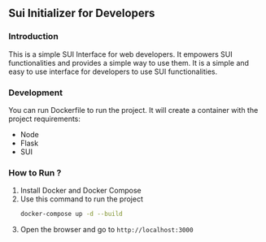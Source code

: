 ## Sui Initializer for Developers

### Introduction
This is a simple SUI Interface for web developers. It empowers SUI functionalities and provides a simple way to use them. It is a simple and easy to use interface for developers to use SUI functionalities.

### Development
You can run Dockerfile to run the project. It will create a container with the project requirements:
- Node
- Flask
- SUI

### How to Run ? 

1. Install Docker and Docker Compose
2. Use this command to run the project
    ```bash
    docker-compose up -d --build
    ```
3. Open the browser and go to `http://localhost:3000`